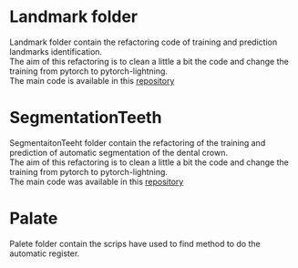 # Landmark folder
Landmark folder contain the refactoring code of training and prediction landmarks identification. \
The aim of this refactoring is to clean a little a bit the code and change the training from pytorch to pytorch-lightning. \
The main code is available in this [repository](https://github.com/HUTIN1/ALIDDM) 


# SegmentationTeeth
SegmentaitonTeeht folder contain the refactoring of the training and prediction of automatic segmentation of the dental crown.\
The aim of this refactoring is to clean a little a bit the code and change the training from pytorch to pytorch-lightning. \
The main code was available in this [repository](https://github.com/HUTIN1/fly-by-cnn/tree/master/src/py/challenge-teeth)

# Palate
Palete folder contain the scrips have used to find method to do the automatic register.

